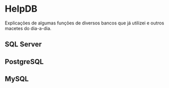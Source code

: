# HelpDB
Explicações de algumas funções de diversos bancos que já utilizei e outros macetes do dia-a-dia.



## SQL Server

## PostgreSQL

## MySQL
